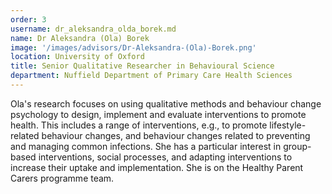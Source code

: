 ```yaml
---
order: 3
username: dr_aleksandra_olda_borek.md
name: Dr Aleksandra (Ola) Borek
image: '/images/advisors/Dr-Aleksandra-(Ola)-Borek.png'
location: University of Oxford
title: Senior Qualitative Researcher in Behavioural Science
department: Nuffield Department of Primary Care Health Sciences
---
```


Ola's research focuses on using qualitative methods and behaviour change psychology to design, implement and evaluate interventions to promote health. This includes a range of interventions, e.g., to promote lifestyle-related behaviour changes, and behaviour changes related to preventing and managing common infections. She has a particular interest in group-based interventions, social processes, and adapting interventions to increase their uptake and implementation. She is on the Healthy Parent Carers programme team. 